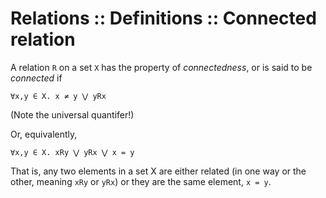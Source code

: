 # Relations :: Definitions :: Connected relation

A relation `R` on a set `X` has the property of *connectedness*, or is said to be *connected* if

`∀x,y ∈ X. x ≠ y ⋁ yRx`

(Note the universal quantifer!)

Or, equivalently,

`∀x,y ∈ X. xRy ⋁ yRx ⋁ x = y`

That is, any two elements in a set X are either related (in one way or the other, meaning `xRy` or `yRx`) or they are the same element, `x = y`.
